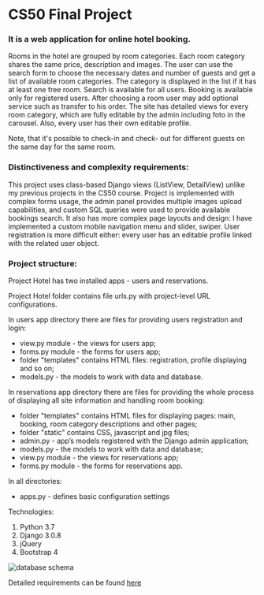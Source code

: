 
# CS50 Final Project
 ### It is a web application for online hotel booking.  
Rooms in the hotel are grouped by room categories. Each room category shares the same price, description and images. The user can use the search form to choose the necessary dates and number of guests and get a list of available room categories. The category is displayed in the list if it has at least one free room. Search is available for all users. Booking is available only for registered users. After choosing a room user may add optional service such as transfer to his order. The site has detailed views for every room category, which are fully editable by the admin including foto in the carousel. Also, every user has their own editable profile.  


Note, that it's possible to check-in and check- out for different guests on the same day for the same room.


### Distinctiveness and complexity requirements:
This project uses class-based Django views (ListView, DetailView) unlike my previous projects in the CS50 course. Project is implemented with complex forms usage, the admin panel provides multiple images upload capabilities, and custom SQL queries were used to provide available bookings search. It also has more complex page layouts and design: I have implemented a custom mobile navigation menu and slider, swiper. User registration is more difficult either: every user has an editable profile linked with the related user object.

### Project structure:
Project Hotel has two installed apps - users and reservations.


Project Hotel folder contains file urls.py with project-level URL configurations.


In users app directory there are files for providing users registration and login:
* view.py module - the views for users app;
* forms.py module - the forms for users app;
* folder "templates" contains HTML files: registration, profile displaying and so on;
*  models.py - the models to work with data and database.

In reservations app directory there are files for providing the whole process of displaying all site information and handling room booking: 
* folder "templates" contains HTML files for displaying pages: main, booking, room category descriptions and other pages;
* folder "static" contains CSS, javascript and jpg files;
* admin.py - app’s models registered with the Django admin application;
* models.py - the models to work with data and database;
* view.py module - the views for reservations app;
* forms.py module - the forms for reservations app.

In all directories:
* apps.py - defines basic configuration settings

Technologies:
1. Python 3.7
2. Django 3.0.8
3. jQuery
4. Bootstrap 4


![database schema](https://www.planttext.com/api/plantuml/img/XLDBImCn4BxdL-GiA7WL3_L1eGSLf9vbcfrkq-Qn9BD2mHzlTfDqaoXusPdvaiptpMDNdi3Hg1M_PIH98Ny6WXruv5uSK0DZTdT4GVpTMlq4XBrrPyRAYDznsRM80Oqjrg4NJWuahMcFD4YpjcHRV0z2AaaIVNioE2b-CGWOmWCwjpXP0lMWxMYeAcWTqwU2ShGKL2A4khbsmnkQ5p3dm3NRYYS-NF86pmNpEkeTkeo8ItTh-VVVrpnTUJEuvCy4ZzQUfEavOzcRUPPWzEWs9J1n5o4u9xz05KY7mxGM3Wki7z6JBm01Idp6CSGIPgNBUIKsQVq8KZoRlr5bTkTzIT6Kvxz4MmV6xqFpMFPYlY8A-ojEM46fqh3Z-0UybRg2zqhs1qf3Ad3hkeau2-JyAiYzAEABuc2gDTXew5EpPZUFeWIaxflvntOi2NZRaXMQBlp2OID-0000)

Detailed requirements can be found [here](https://cs50.harvard.edu/web/2020/projects/final/capstone/)
